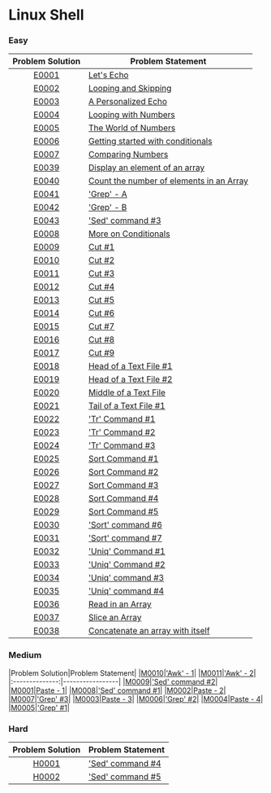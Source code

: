 # Linux Shell

### Easy

|Problem Solution|Problem Statement|
|:--------------:|-----------------|
|[E0001]|[Let's Echo]|
|[E0002]|[Looping and Skipping]|
|[E0003]|[A Personalized Echo]|
|[E0004]|[Looping with Numbers]|
|[E0005]|[The World of Numbers]|
|[E0006]|[Getting started with conditionals]|
|[E0007]|[Comparing Numbers]|
|[E0039]|[Display an element of an array]|
|[E0040]|[Count the number of elements in an Array]|
|[E0041]|['Grep' - A]|
|[E0042]|['Grep' - B]|
|[E0043]|['Sed' command #3]|
|[E0008]|[More on Conditionals]|
|[E0009]|[Cut #1]|
|[E0010]|[Cut #2]|
|[E0011]|[Cut #3]|
|[E0012]|[Cut #4]|
|[E0013]|[Cut #5]|
|[E0014]|[Cut #6]|
|[E0015]|[Cut #7]|
|[E0016]|[Cut #8]|
|[E0017]|[Cut #9]|
|[E0018]|[Head of a Text File #1]|
|[E0019]|[Head of a Text File #2]|
|[E0020]|[Middle of a Text File]|
|[E0021]|[Tail of a Text File #1]|
|[E0022]|['Tr' Command #1]|
|[E0023]|['Tr' Command #2]|
|[E0024]|['Tr' Command #3]|
|[E0025]|[Sort Command #1]|
|[E0026]|[Sort Command #2]|
|[E0027]|[Sort Command #3]|
|[E0028]|[Sort Command #4]|
|[E0029]|[Sort Command #5]|
|[E0030]|['Sort' command #6]|
|[E0031]|['Sort' command #7]|
|[E0032]|['Uniq' Command #1]|
|[E0033]|['Uniq' Command #2]|
|[E0034]|['Uniq' command #3]|
|[E0035]|['Uniq' command #4]|
|[E0036]|[Read in an Array]|
|[E0037]|[Slice an Array]|
|[E0038]|[Concatenate an array with itself]|

### Medium

|Problem Solution|Problem Statement|
|[M0010]|['Awk' - 1]|
|[M0011]|['Awk' - 2]|
|:--------------:|-----------------|
|[M0009]|['Sed' command #2]|
|[M0001]|[Paste - 1]|
|[M0008]|['Sed' command #1]|
|[M0002]|[Paste - 2]|
|[M0007]|['Grep' #3]|
|[M0003]|[Paste - 3]|
|[M0006]|['Grep' #2]|
|[M0004]|[Paste - 4]|
|[M0005]|['Grep' #1]|

### Hard

|Problem Solution|Problem Statement|
|:--------------:|-----------------|
|[H0001]|['Sed' command #4]|
|[H0002]|['Sed' command #5]|

[//]: # (Easy)

[E0001]: Easy/E0001.sh
[Let's Echo]: https://www.hackerrank.com/challenges/bash-tutorials-lets-echo/problem

[E0002]: Easy/E0002.sh
[Looping and Skipping]: https://www.hackerrank.com/challenges/bash-tutorials---looping-and-skipping/problem

[E0003]: Easy/E0003.sh
[A Personalized Echo]: https://www.hackerrank.com/challenges/bash-tutorials---a-personalized-echo/problem

[E0004]: Easy/E0004.sh
[Looping with Numbers]: https://www.hackerrank.com/challenges/bash-tutorials---looping-with-numbers/problem

[E0005]: Easy/E0005.sh
[The World of Numbers]: https://www.hackerrank.com/challenges/bash-tutorials---the-world-of-numbers/problem

[E0006]: Easy/E0006.sh
[Getting started with conditionals]: https://www.hackerrank.com/challenges/bash-tutorials---getting-started-with-conditionals/problem

[E0007]: Easy/E0007.sh
[Comparing Numbers]: https://www.hackerrank.com/challenges/bash-tutorials---comparing-numbers/problem

[E0008]: Easy/E0008.sh
[More on Conditionals]: https://www.hackerrank.com/challenges/bash-tutorials---more-on-conditionals/problem

[E0009]: Easy/E0009.sh
[Cut #1]: https://www.hackerrank.com/challenges/text-processing-cut-1/problem

[E0010]: Easy/E0010.sh
[Cut #2]: https://www.hackerrank.com/challenges/text-processing-cut-2/problem

[E0011]: Easy/E0011.sh
[Cut #3]: https://www.hackerrank.com/challenges/text-processing-cut-3/problem

[E0012]: Easy/E0012.sh
[Cut #4]: https://www.hackerrank.com/challenges/text-processing-cut-4/problem

[E0013]: Easy/E0013.sh
[Cut #5]: https://www.hackerrank.com/challenges/text-processing-cut-5/problem

[E0014]: Easy/E0014.sh
[Cut #6]: https://www.hackerrank.com/challenges/text-processing-cut-6/problem

[E0015]: Easy/E0015.sh
[Cut #7]: https://www.hackerrank.com/challenges/text-processing-cut-7/problem

[E0016]: Easy/E0016.sh
[Cut #8]: https://www.hackerrank.com/challenges/text-processing-cut-8/problem

[E0017]: Easy/E0017.sh
[Cut #9]: https://www.hackerrank.com/challenges/text-processing-cut-9/problem

[E0018]: Easy/E0018.sh
[Head of a Text File #1]: https://www.hackerrank.com/challenges/text-processing-head-1/problem

[E0019]: Easy/E0019.sh
[Head of a Text File #2]: https://www.hackerrank.com/challenges/text-processing-head-2/problem

[E0020]: Easy/E0020.sh
[Middle of a Text File]: https://www.hackerrank.com/challenges/text-processing-in-linux---the-middle-of-a-text-file/problem

[E0021]: Easy/E0021.sh
[Tail of a Text File #1]: https://www.hackerrank.com/challenges/text-processing-tail-1/problem

[E0022]: Easy/E0022.sh
['Tr' Command #1]: https://www.hackerrank.com/challenges/text-processing-tr-1/problem

[E0023]: Easy/E0023.sh
['Tr' Command #2]: https://www.hackerrank.com/challenges/text-processing-tr-2/problem

[E0024]: Easy/E0024.sh
['Tr' Command #3]: https://www.hackerrank.com/challenges/text-processing-tr-3/problem

[E0025]: Easy/E0025.sh
[Sort Command #1]: https://www.hackerrank.com/challenges/text-processing-sort-1/problem

[E0026]: Easy/E0026.sh
[Sort Command #2]: https://www.hackerrank.com/challenges/text-processing-sort-2/problem

[E0027]: Easy/E0027.sh
[Sort Command #3]: https://www.hackerrank.com/challenges/text-processing-sort-3/problem

[E0028]: Easy/E0028.sh
[Sort Command #4]: https://www.hackerrank.com/challenges/text-processing-sort-4/problem

[E0029]: Easy/E0029.sh
[Sort Command #5]: https://www.hackerrank.com/challenges/text-processing-sort-5/problem

[E0030]: Easy/E0030.sh
['Sort' command #6]: https://www.hackerrank.com/challenges/text-processing-sort-6/problem

[E0031]: Easy/E0031.sh
['Sort' command #7]: https://www.hackerrank.com/challenges/text-processing-sort-7/problem

[E0032]: Easy/E0032.sh
['Uniq' Command #1]: https://www.hackerrank.com/challenges/text-processing-in-linux-the-uniq-command-1/problem

[E0033]: Easy/E0033.sh
['Uniq' Command #2]: https://www.hackerrank.com/challenges/text-processing-in-linux-the-uniq-command-2/problem

[E0034]: Easy/E0034.sh
['Uniq' command #3]: https://www.hackerrank.com/challenges/text-processing-in-linux-the-uniq-command-3/problem

[E0035]: Easy/E0035.sh
['Uniq' command #4]: https://www.hackerrank.com/challenges/text-processing-in-linux-the-uniq-command-4/problem

[E0036]: Easy/E0036.sh
[Read in an Array]: https://www.hackerrank.com/challenges/bash-tutorials-read-in-an-array/problem

[E0037]: Easy/E0037.sh
[Slice an Array]: https://www.hackerrank.com/challenges/bash-tutorials-slice-an-array/problem

[E0038]: Easy/E0038.sh
[Concatenate an array with itself]: https://www.hackerrank.com/challenges/bash-tutorials-concatenate-an-array-with-itself/problem

[E0039]: Easy/E0039.sh
[Display an element of an array]: https://www.hackerrank.com/challenges/bash-tutorials-display-the-third-element-of-an-array/problem

[E0040]: Easy/E0040.sh
[Count the number of elements in an Array]: https://www.hackerrank.com/challenges/bash-tutorials-count-the-number-of-elements-in-an-array/problem

[E0041]: Easy/E0041.sh
['Grep' - A]: https://www.hackerrank.com/challenges/text-processing-in-linux-the-grep-command-4/problem

[E0042]: Easy/E0042.sh
['Grep' - B]: https://www.hackerrank.com/challenges/text-processing-in-linux-the-grep-command-5/problem

[E0043]: Easy/E0043.sh
['Sed' command #3]: https://www.hackerrank.com/challenges/text-processing-in-linux-the-sed-command-3/problem

[//]: # (Medium)

[M0001]: Medium/M0001.sh
[Paste - 1]: https://www.hackerrank.com/challenges/paste-1/problem

[M0002]: Medium/M0002.sh
[Paste - 2]: https://www.hackerrank.com/challenges/paste-2/problem

[M0003]: Medium/M0003.sh
[Paste - 3]: https://www.hackerrank.com/challenges/paste-3/problem

[M0004]: Medium/M0004.sh
[Paste - 4]: https://www.hackerrank.com/challenges/paste-4/problem

[M0005]: Medium/M0005.sh
['Grep' #1]: https://www.hackerrank.com/challenges/text-processing-in-linux-the-grep-command-1/problem

[M0006]: Medium/M0006.sh
['Grep' #2]: https://www.hackerrank.com/challenges/text-processing-in-linux-the-grep-command-2/problem

[M0007]: Medium/M0007.sh
['Grep' #3]: https://www.hackerrank.com/challenges/text-processing-in-linux-the-grep-command-3/problem

[M0008]: Medium/M0008.sh
['Sed' command #1]: https://www.hackerrank.com/challenges/text-processing-in-linux-the-sed-command-1/problem

[M0009]: Medium/M0009.sh
['Sed' command #2]: https://www.hackerrank.com/challenges/text-processing-in-linux-the-sed-command-2/problem

[M0010]: Medium/M0010.sh
['Awk' - 1]: https://www.hackerrank.com/challenges/awk-1/problem

[M0011]: Medium/M0011.sh
['Awk' - 2]: https://www.hackerrank.com/challenges/awk-2/problem

[//]: # (Hard)

[H0001]: Hard/H0001.sh
['Sed' command #4]: https://www.hackerrank.com/challenges/sed-command-4/problem

[H0002]: Hard/H0002.sh
['Sed' command #5]: https://www.hackerrank.com/challenges/sed-command-5/problem

[//]: # (EOF)